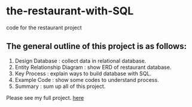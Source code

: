 # the-restaurant-with-SQL
code for the restaurant project

## The general outline of this project is as follows: 
1. Design Database : collect data in relational database. 
2. Entity Relationship Diagram : show ERD of restaurant database. 
3. Key Process : explain ways to build database with SQL. 
4. Example Code : show some codes to understand process. 
5. Summary : sum up all of this project.

Please see my full project. [here](https://pawanratphisisopakorn.wordpress.com/2022/09/14/database-with-sql/?preview=true)

